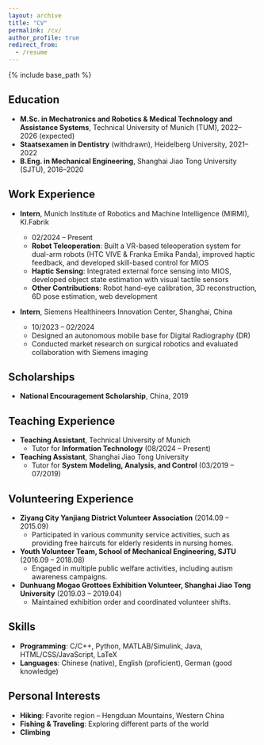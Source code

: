 ```yaml
---
layout: archive
title: "CV"
permalink: /cv/
author_profile: true
redirect_from:
  - /resume
---
```


{% include base_path %}

## Education
* **M.Sc. in Mechatronics and Robotics & Medical Technology and Assistance Systems**, Technical University of Munich (TUM), 2022–2026 (expected)  
* **Staatsexamen in Dentistry** (withdrawn), Heidelberg University, 2021–2022  
* **B.Eng. in Mechanical Engineering**, Shanghai Jiao Tong University (SJTU), 2016–2020  

## Work Experience

* **Intern**, Munich Institute of Robotics and Machine Intelligence (MIRMI), KI.Fabrik  
  * 02/2024 – Present  
  * **Robot Teleoperation**: Built a VR-based teleoperation system for dual-arm robots (HTC VIVE & Franka Emika Panda), improved haptic feedback, and developed skill-based control for MIOS  
  * **Haptic Sensing**: Integrated external force sensing into MIOS, developed object state estimation with visual tactile sensors  
  * **Other Contributions**: Robot hand-eye calibration, 3D reconstruction, 6D pose estimation, web development  

* **Intern**, Siemens Healthineers Innovation Center, Shanghai, China  
  * 10/2023 – 02/2024  
  * Designed an autonomous mobile base for Digital Radiography (DR)  
  * Conducted market research on surgical robotics and evaluated collaboration with Siemens imaging  

## Scholarships
* **National Encouragement Scholarship**, China, 2019  

## Teaching Experience
* **Teaching Assistant**, Technical University of Munich  
  * Tutor for **Information Technology** (08/2024 – Present)  
* **Teaching Assistant**, Shanghai Jiao Tong University  
  * Tutor for **System Modeling, Analysis, and Control** (03/2019 – 07/2019)  

## Volunteering Experience
* **Ziyang City Yanjiang District Volunteer Association** (2014.09 – 2015.09)  
  * Participated in various community service activities, such as providing free haircuts for elderly residents in nursing homes.  
* **Youth Volunteer Team, School of Mechanical Engineering, SJTU** (2016.09 – 2018.08)  
  * Engaged in multiple public welfare activities, including autism awareness campaigns.  
* **Dunhuang Mogao Grottoes Exhibition Volunteer, Shanghai Jiao Tong University** (2019.03 – 2019.04)  
  * Maintained exhibition order and coordinated volunteer shifts.  

## Skills
* **Programming**: C/C++, Python, MATLAB/Simulink, Java, HTML/CSS/JavaScript, LaTeX  
* **Languages**: Chinese (native), English (proficient), German (good knowledge)  

## Personal Interests
* **Hiking**: Favorite region – Hengduan Mountains, Western China  
* **Fishing & Traveling**: Exploring different parts of the world  
* **Climbing**
